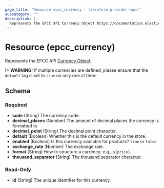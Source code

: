 ```yaml
---
page_title: "Resource epcc_currency - terraform-provider-epcc"
subcategory: ""
description: |-
  Represents the EPCC API Currency Object https://documentation.elasticpath.com/commerce-cloud/docs/api/advanced/currencies/index.html#the-currency-object.
---
```


# Resource (epcc_currency)

Represents the EPCC API [Currency Object](https://documentation.elasticpath.com/commerce-cloud/docs/api/advanced/currencies/index.html#the-currency-object).



!> **WARNING:** If multiple currencies are defined, please ensure that the `default` tag is set to `true` on only one of them

<!-- schema generated by tfplugindocs -->
## Schema

### Required

- **code** (String) The currency code.
- **decimal_places** (Number) The amount of decimal places the currency is formatted to.
- **decimal_point** (String) The decimal point character.
- **default** (Boolean) Whether this is the default currency in the store.
- **enabled** (Boolean) Is this currency available for products? `true` or `false`
- **exchange_rate** (Number) The exchange rate.
- **format** (String) How to structure a currency; e.g., `${price}`.
- **thousand_separator** (String) The thousand separator character.

### Read-Only

- **id** (String) The unique identifier for this currency.



